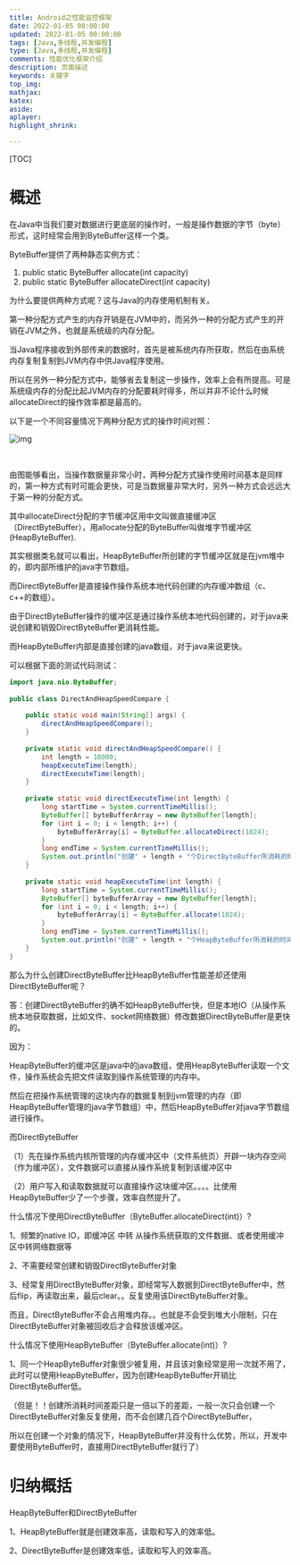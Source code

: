 ```yaml
---
title: Android之性能监控框架
date: 2022-01-05 00:00:00
updated: 2022-01-05 00:00:00
tags: [Java,多线程,并发编程]
type: [Java,多线程,并发编程]
comments: 性能优化框架介绍
description: 页面描述
keywords: 关键字
top_img:
mathjax:
katex:
aside:
aplayer:
highlight_shrink:

---
```


[TOC]

# 概述

在Java中当我们要对数据进行更底层的操作时，一般是操作数据的字节（byte）形式，这时经常会用到ByteBuffer这样一个类。

ByteBuffer提供了两种静态实例方式： 

1. public static ByteBuffer allocate(int capacity) 
2. public static ByteBuffer allocateDirect(int capacity) 

为什么要提供两种方式呢？这与Java的内存使用机制有关。

第一种分配方式产生的内存开销是在JVM中的，而另外一种的分配方式产生的开销在JVM之外，也就是系统级的内存分配。

当Java程序接收到外部传来的数据时，首先是被系统内存所获取，然后在由系统内存复制复制到JVM内存中供Java程序使用。

所以在另外一种分配方式中，能够省去复制这一步操作，效率上会有所提高。可是系统级内存的分配比起JVM内存的分配要耗时得多，所以并非不论什么时候allocateDirect的操作效率都是最高的。

以下是一个不同容量情况下两种分配方式的操作时间对照： 

![img](https://gitee.com/frewen1225/ImageUploader/raw/master/663163-20191209191626916-1359163394-20210823195520479.png)

​			

由图能够看出，当操作数据量非常小时，两种分配方式操作使用时间基本是同样的，第一种方式有时可能会更快，可是当数据量非常大时，另外一种方式会远远大于第一种的分配方式。



其中allocateDirect分配的字节缓冲区用中文叫做直接缓冲区（DirectByteBuffer），用allocate分配的ByteBuffer叫做堆字节缓冲区(HeapByteBuffer).

其实根据类名就可以看出，HeapByteBuffer所创建的字节缓冲区就是在jvm堆中的，即内部所维护的java字节数组。

而DirectByteBuffer是直接操作操作系统本地代码创建的内存缓冲数组（c、c++的数组）。

由于DirectByteBuffer操作的缓冲区是通过操作系统本地代码创建的，对于java来说创建和销毁DirectByteBuffer更消耗性能。

而HeapByteBuffer内部是直接创建的java数组，对于java来说更快。

可以根据下面的测试代码测试：

```java
import java.nio.ByteBuffer;
 
public class DirectAndHeapSpeedCompare {
 
    public static void main(String[] args) {
        directAndHeapSpeedCompare();
    }
 
    private static void directAndHeapSpeedCompare() {
        int length = 10000;
        heapExecuteTime(length);
        directExecuteTime(length);
    }
 
    private static void directExecuteTime(int length) {
        long startTime = System.currentTimeMillis();
        ByteBuffer[] byteBufferArray = new ByteBuffer[length];
        for (int i = 0; i < length; i++) {
            byteBufferArray[i] = ByteBuffer.allocateDirect(1024);
        }
        long endTime = System.currentTimeMillis();
        System.out.println("创建" + length + "个DirectByteBuffer所消耗的时间：" + (endTime - startTime));
    }
 
    private static void heapExecuteTime(int length) {
        long startTime = System.currentTimeMillis();
        ByteBuffer[] byteBufferArray = new ByteBuffer[length];
        for (int i = 0; i < length; i++) {
            byteBufferArray[i] = ByteBuffer.allocate(1024);
        }
        long endTime = System.currentTimeMillis();
        System.out.println("创建" + length + "个HeapByteBuffer所消耗的时间：" + (endTime - startTime));
    }
}
```



那么为什么创建DirectByteBuffer比HeapByteBuffer性能差却还使用DirectByteBuffer呢？

答：创建DirectByteBuffer的确不如HeapByteBuffer快，但是本地IO（从操作系统本地获取数据，比如文件、socket网络数据）修改数据DirectByteBuffer是更快的。

因为：

HeapByteBuffer的缓冲区是java中的java数组，使用HeapByteBuffer读取一个文件，操作系统会先把文件读取到操作系统管理的内存中。

然后在把操作系统管理的这块内存的数据复制到jvm管理的内存（即HeapByteBuffer管理的java字节数组）中，然后HeapByteBuffer对java字节数组进行操作。

而DirectByteBuffer

（1）先在操作系统内核所管理的内存缓冲区中（文件系统页）开辟一块内存空间（作为缓冲区），文件数据可以直接从操作系统复制到该缓冲区中

（2）用户写入和读取数据就可以直接操作这块缓冲区。。。。比使用HeapByteBuffer少了一个步骤，效率自然提升了。

什么情况下使用DirectByteBuffer（ByteBuffer.allocateDirect(int)）?

1、频繁的native IO，即缓冲区 中转 从操作系统获取的文件数据、或者使用缓冲区中转网络数据等

2、不需要经常创建和销毁DirectByteBuffer对象

3、经常复用DirectByteBuffer对象，即经常写入数据到DirectByteBuffer中，然后flip，再读取出来，最后clear。。反复使用该DirectByteBuffer对象。

而且，DirectByteBuffer不会占用堆内存。。也就是不会受到堆大小限制，只在DirectByteBuffer对象被回收后才会释放该缓冲区。

什么情况下使用HeapByteBuffer（ByteBuffer.allocate(int)）?

1、同一个HeapByteBuffer对象很少被复用，并且该对象经常是用一次就不用了，此时可以使用HeapByteBuffer，因为创建HeapByteBuffer开销比DirectByteBuffer低。

（但是！！创建所消耗时间差距只是一倍以下的差距，一般一次只会创建一个DirectByteBuffer对象反复使用，而不会创建几百个DirectByteBuffer，

所以在创建一个对象的情况下，HeapByteBuffer并没有什么优势，所以，开发中要使用ByteBuffer时，直接用DirectByteBuffer就行了）

 

# 归纳概括

HeapByteBuffer和DirectByteBuffer

1、HeapByteBuffer就是创建效率高，读取和写入的效率低。

2、DirectByteBuffer是创建效率低，读取和写入的效率高。

